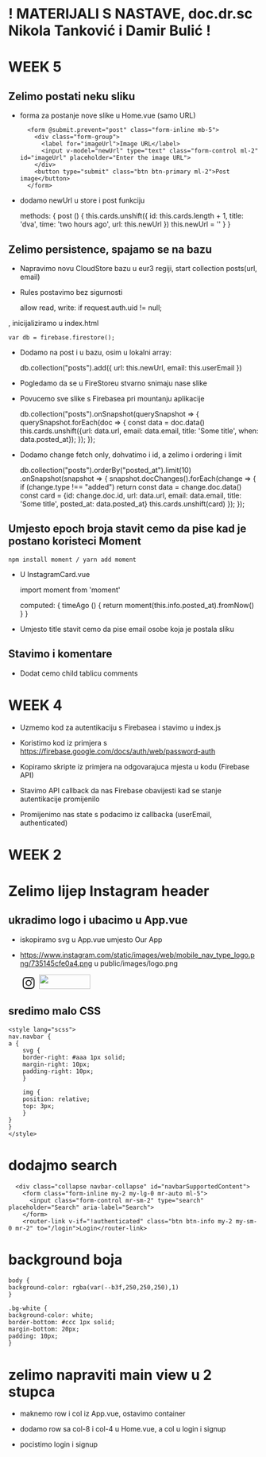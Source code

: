 # ! MATERIJALI S NASTAVE, doc.dr.sc Nikola Tanković i Damir Bulić !


# WEEK 5

## Zelimo postati neku sliku

- forma za postanje nove slike u Home.vue (samo URL)

        <form @submit.prevent="post" class="form-inline mb-5">
          <div class="form-group">
            <label for="imageUrl">Image URL</label>
            <input v-model="newUrl" type="text" class="form-control ml-2" id="imageUrl" placeholder="Enter the image URL">
          </div>
          <button type="submit" class="btn btn-primary ml-2">Post image</button>
        </form>

- dodamo newUrl u store i post funkciju

  methods: {
    post () {
      this.cards.unshift({ id: this.cards.length + 1, title: 'dva', time: 'two hours ago', url: this.newUrl })
      this.newUrl = ''
    }
  }

## Zelimo persistence, spajamo se na bazu

- Napravimo novu CloudStore bazu u eur3 regiji, start collection posts(url, email)

- Rules postavimo bez sigurnosti
	
	allow read, write: if request.auth.uid != null;

, inicijaliziramo u index.html

	var db = firebase.firestore();

- Dodamo na post i u bazu, osim u lokalni array:

	db.collection("posts").add({ url: this.newUrl, email: this.userEmail })

- Pogledamo da se u FireStoreu stvarno snimaju nase slike

- Povucemo sve slike s Firebasea pri mountanju aplikacije

    db.collection("posts").onSnapshot(querySnapshot => {
        querySnapshot.forEach(doc => {
			const data = doc.data()
            this.cards.unshift({url: data.url, email: data.email, title: 'Some title', when: data.posted_at});
        });
    });

- Dodamo change fetch only, dohvatimo i id, a zelimo i ordering i limit

    db.collection("posts").orderBy("posted_at").limit(10)
      .onSnapshot(snapshot => {
        snapshot.docChanges().forEach(change => {
          if (change.type !== "added") return
          const data = change.doc.data()
          const card = {id: change.doc.id, url: data.url, email: data.email, title: 'Some title', posted_at: data.posted_at}
          this.cards.unshift(card)
        });
    });

## Umjesto epoch broja stavit cemo da pise kad je postano koristeci Moment

	npm install moment / yarn add moment

- U InstagramCard.vue

	import moment from 'moment'

  computed: {
    timeAgo () {
      return moment(this.info.posted_at).fromNow()
    }
  }

- Umjesto title stavit cemo da pise email osobe koja je postala sliku

## Stavimo i komentare

- Dodat cemo child tablicu comments


# WEEK 4

- Uzmemo kod za autentikaciju s Firebasea i stavimo u index.js

- Koristimo kod iz primjera s https://firebase.google.com/docs/auth/web/password-auth

- Kopiramo skripte iz primjera na odgovarajuca mjesta u kodu (Firebase API)

- Stavimo API callback da nas Firebase obavijesti kad se stanje autentikacije promijenilo

- Promijenimo nas state s podacimo iz callbacka (userEmail, authenticated)



# WEEK 2

# Zelimo lijep Instagram header

## ukradimo logo i ubacimo u App.vue
- iskopiramo svg u App.vue umjesto Our App
- https://www.instagram.com/static/images/web/mobile_nav_type_logo.png/735145cfe0a4.png u public/images/logo.png

	<svg aria-label="Instagram" class="_8-yf5 " fill="#262626" height="24" viewBox="0 0 48 48" width="34"><path d="M13.86.13A17 17 0 008 1.26 11 11 0 003.8 4 12.22 12.22 0 001 8.28 18 18 0 00-.11 14.1c-.13 2.55-.13 3.38-.13 9.9s0 7.32.13 9.9A18 18 0 001 39.72 11.43 11.43 0 003.8 44 12.17 12.17 0 008 46.74a17.75 17.75 0 005.82 1.13c2.55.13 3.38.13 9.9.13s7.32 0 9.9-.13a17.82 17.82 0 005.83-1.13A11.4 11.4 0 0043.72 44a11.94 11.94 0 002.78-4.24 17.7 17.7 0 001.13-5.82c.13-2.55.13-3.38.13-9.9s0-7.32-.13-9.9a17 17 0 00-1.13-5.86A11.31 11.31 0 0043.72 4a12.13 12.13 0 00-4.23-2.78A17.82 17.82 0 0033.66.13C31.11 0 30.28 0 23.76 0s-7.31 0-9.9.13m.2 43.37a13.17 13.17 0 01-4.47-.83 7.25 7.25 0 01-2.74-1.79 7.25 7.25 0 01-1.79-2.74 13.23 13.23 0 01-.83-4.47c-.1-2.52-.13-3.28-.13-9.7s0-7.15.13-9.7a12.78 12.78 0 01.83-4.44 7.37 7.37 0 011.79-2.75A7.35 7.35 0 019.59 5.3a13.17 13.17 0 014.47-.83c2.52-.1 3.28-.13 9.7-.13s7.15 0 9.7.13a12.78 12.78 0 014.44.83 7.82 7.82 0 014.53 4.53 13.12 13.12 0 01.83 4.44c.13 2.51.13 3.27.13 9.7s0 7.15-.13 9.7a13.23 13.23 0 01-.83 4.47 7.9 7.9 0 01-4.53 4.53 13 13 0 01-4.44.83c-2.51.1-3.28.13-9.7.13s-7.15 0-9.7-.13m19.63-32.34a2.88 2.88 0 102.88-2.88 2.89 2.89 0 00-2.88 2.88M11.45 24a12.32 12.32 0 1012.31-12.35A12.33 12.33 0 0011.45 24m4.33 0a8 8 0 118 8 8 8 0 01-8-8"></path></svg>
	<img src="/images/logo.png" width="103" height="29" >

## sredimo malo CSS
	<style lang="scss">
	nav.navbar {
	a {
		svg {
		border-right: #aaa 1px solid;
		margin-right: 10px;
		padding-right: 10px;
		}

		img {
		position: relative;
		top: 3px;
		}
	}
	}
	</style>

# dodajmo search
      <div class="collapse navbar-collapse" id="navbarSupportedContent">
        <form class="form-inline my-2 my-lg-0 mr-auto ml-5">
          <input class="form-control mr-sm-2" type="search" placeholder="Search" aria-label="Search">
        </form>
        <router-link v-if="!authenticated" class="btn btn-info my-2 my-sm-0 mr-2" to="/login">Login</router-link>

# background boja
	body {
	background-color: rgba(var(--b3f,250,250,250),1)
	}

	.bg-white {
	background-color: white;
	border-bottom: #ccc 1px solid;
	margin-bottom: 20px;
	padding: 10px;
	}

# zelimo napraviti main view u 2 stupca
- maknemo row i col iz App.vue, ostavimo container
- dodamo row sa col-8 i col-4 u Home.vue, a col u login i signup
- pocistimo login i signup
	<template>
	<div>
	<div class="row">
		<div class="col">
		<h1 class="text-center mb-5">This is a login page</h1>
		</div>
	</div>
	<div class="row">
		<div class="col"></div>
		<div class="col">
		</div>
		<div class="col">

- Napisat cemo samo sidebar tekst za sada

# stavimo jedan card
- iskopiramo sa headerom i footerom umjesto jumbotrona

	<div class="card text-center">
	<div class="card-header text-left">
		Featured
	</div>
	<div class="card-body">
		<h5 class="card-title">Special title treatment</h5>
		<p class="card-text">With supporting text below as a natural lead-in to additional content.</p>
		<a href="#" class="btn btn-primary">Go somewhere</a>
	</div>
	<div class="card-footer text-left">
		2 days ago
	</div>
	</div>

- skinemo par slika sa https://unsplash.com/

	<div class="card-body">
		<img class="card-img-top" src="/images/unsplash.jpg" alt="Maznusmo s unsplasha i bilo bi lijepo da napisemo cija je slika">
	</div>

	<style lang="scss">

	.card-body {
		padding: 0px;
	}

	</style>

# izvucemo card u komponentu
- napravimo components/InstagramCard.vue i iskopiramo div.card
- Zamijenimo poziv HelloWorld komponente sa InstagramCard u Home.vue

	<template>
	<div class="row">
		<div class="col-8">

		<InstagramCard/>

		</div>
		<div class="col-4">
		Mi smo sidebar
		</div>
	</div>
	</template>

	<script>
	import InstagramCard from '@/components/InstagramCard.vue'

	export default {
	name: 'home',
	components: {
		InstagramCard
	}
	}
	</script>

- iskopiramo par puta <InstagramCard/>


#######################################################

# vue create instaclone
- Manually
-- Babel
-- Router
-- CSS preprocessor
-- no linter
-- history mode
-- node-sass

# Start the app
yarn serve

# Change the about screen as login
App.vue: About -> Login
router/index.js: about -> login
views: About.vue -> Login.vue

# Install Twitter Bootstrap
https://getbootstrap.com/docs/4.3/getting-started/download/

## public/index.html
    <script src="https://code.jquery.com/jquery-3.3.1.slim.min.js" integrity="sha384-q8i/X+965DzO0rT7abK41JStQIAqVgRVzpbzo5smXKp4YfRvH+8abtTE1Pi6jizo" crossorigin="anonymous"></script>
    <script src="https://cdnjs.cloudflare.com/ajax/libs/popper.js/1.14.7/umd/popper.min.js" integrity="sha384-UO2eT0CpHqdSJQ6hJty5KVphtPhzWj9WO1clHTMGa3JDZwrnQq4sF86dIHNDz0W1" crossorigin="anonymous"></script>
    <link rel="stylesheet" href="https://stackpath.bootstrapcdn.com/bootstrap/4.3.1/css/bootstrap.min.css" integrity="sha384-ggOyR0iXCbMQv3Xipma34MD+dH/1fQ784/j6cY/iJTQUOhcWr7x9JvoRxT2MZw1T" crossorigin="anonymous">
    <script src="https://stackpath.bootstrapcdn.com/bootstrap/4.3.1/js/bootstrap.min.js" integrity="sha384-JjSmVgyd0p3pXB1rRibZUAYoIIy6OrQ6VrjIEaFf/nJGzIxFDsf4x0xIM+B07jRM" crossorigin="anonymous"></script>

# Login.vue
	<form>
	  <div class="form-group">
	    <label for="exampleInputEmail1">Email address</label>
	    <input type="email" class="form-control" id="exampleInputEmail1" aria-describedby="emailHelp" placeholder="Enter email">
	    <small id="emailHelp" class="form-text text-muted">We'll never share your email with anyone else.</small>
	  </div>
	  <div class="form-group">
	    <label for="exampleInputPassword1">Password</label>
	    <input type="password" class="form-control" id="exampleInputPassword1" placeholder="Password">
	  </div>
	  <div class="form-group form-check">
	    <input type="checkbox" class="form-check-input" id="exampleCheck1">
	    <label class="form-check-label" for="exampleCheck1">Check me out</label>
	  </div>
	  <button type="submit" class="btn btn-primary">Submit</button>
	</form>

# Bootstrap grid u Login.vue (pa stavi form u sredinu)

	<div class="container">
	  <div class="row">
	    <div class="col-sm">
	      One of three columns
	    </div>
	    <div class="col-sm">
	      One of three columns
	    </div>
	    <div class="col-sm">
	      One of three columns
	    </div>
	  </div>
	</div>

# Kopiraj Login.vue u Signup.vue

	<template>
	  <div>
	    <h1>This is a signup page</h1>
	    <div class="container">
	      <div class="row mt-5">
	        <div class="col-sm">
	        </div>
	        <div class="col-sm">
	          <form>
	            <div class="form-group">
	              <label for="emailField">Email address</label>
	              <input type="email" class="form-control" id="emailField" aria-describedby="emailHelp" placeholder="Enter email">
	              <small id="emailHelp" class="form-text text-muted">We'll never share your email with anyone else.</small>
	            </div>
	            <div class="form-group">
	              <label for="passwordField">Password</label>
	              <input type="password" class="form-control" id="passwordField" placeholder="Password">
	            </div>
	            <div class="form-group">
	              <label for="confirmPasswordField">Confirm Password</label>
	              <input type="password" class="form-control" id="confirmPasswordField" placeholder="Password">
	            </div>
	            <button type="submit" class="btn btn-primary mt-5">Submit</button>
	          </form>
	        </div>
	        <div class="col-sm">
	        </div>
	      </div>
	    </div>
	  </div>
	</template>

# Dodaj signup link u router/index.js i App.vue

# Stavi container/row/col u index.html

# Dodaj site-wide navbar u App.vue

	<nav class="navbar navbar-expand-lg navbar-light bg-light">
	  <a class="navbar-brand" href="#">Navbar</a>
	  <button class="navbar-toggler" type="button" data-toggle="collapse" data-target="#navbarSupportedContent" aria-controls="navbarSupportedContent" aria-expanded="false" aria-label="Toggle navigation">
	    <span class="navbar-toggler-icon"></span>
	  </button>

	  <div class="collapse navbar-collapse" id="navbarSupportedContent">
	    <ul class="navbar-nav mr-auto">
	      <li class="nav-item active">
	        <a class="nav-link" href="#">Home <span class="sr-only">(current)</span></a>
	      </li>
	      <li class="nav-item">
	        <a class="nav-link" href="#">Link</a>
	      </li>
	      <li class="nav-item dropdown">
	        <a class="nav-link dropdown-toggle" href="#" id="navbarDropdown" role="button" data-toggle="dropdown" aria-haspopup="true" aria-expanded="false">
	          Dropdown
	        </a>
	        <div class="dropdown-menu" aria-labelledby="navbarDropdown">
	          <a class="dropdown-item" href="#">Action</a>
	          <a class="dropdown-item" href="#">Another action</a>
	          <div class="dropdown-divider"></div>
	          <a class="dropdown-item" href="#">Something else here</a>
	        </div>
	      </li>
	      <li class="nav-item">
	        <a class="nav-link disabled" href="#" tabindex="-1" aria-disabled="true">Disabled</a>
	      </li>
	    </ul>
	    <form class="form-inline my-2 my-lg-0">
	      <input class="form-control mr-sm-2" type="search" placeholder="Search" aria-label="Search">
	      <button class="btn btn-outline-success my-2 my-sm-0" type="submit">Search</button>
	    </form>
	  </div>
	</nav>

# Zamijeni Home target sa # u /
Primijeti da nam se refresha stranica!

# Zamijeni search sa login/signup
    <button class="btn btn-info my-2 my-sm-0 mr-2" type="submit">Login</button>
    <button class="btn btn-outline my-2 my-sm-0" type="submit">Signup</button>

# Dodaj footer u App.vue

# Kopiraj iz originalnih router linkova u navbar

# Idemo dodati state u App.vue
	<script>
	export default {
	  data () {
	    return {
	      authenticated: false,
	      userEmail: 'fake@email.com',
	      userName: 'Neki user'
	    }
	  }
	}
	</script>

# Izmijeni login button
    <router-link v-if="!authenticated" class="btn btn-info my-2 my-sm-0 mr-2" to="/login">Login</router-link>

# Izmijeni authenticated field u true i vidi kako nestane button, pa vrati na false da se pojavi.

# Idemo napraviti fake login, hocemo da na Login stranici button ulogira usera.
# Klik na Submit nam refresha stranicu, sto ne zelimo. Sad cemo mi handlati submit sami.

	<form @submit="onSubmit">

	<script>
	export default {
	  methods: {
	    onSubmit () {
	      console.log("Submittasmo")
	    }
	  }
	}
	</script>

# I dalje refresha stranicu, ovo ce to srediti:

	<form @submit.prevent="onSubmit">

# Nemamo kako doci s Login stranice do podataka o useru. Izvuci cemo nas state u poseban file i dijeliti ga gdje treba (store.js).

	export default {
	    authenticated: false,
	    userEmail: 'fake@email.com',
	    userName: 'Neki user'
	}

# I sad cemo u App.vue vratiti store umjesto in-place objekta:

	<script>
	import store from '@/store.js'

	export default {
	  data () {
	    return store;
	  }
	}
	</script>

# I mozemo u Login.vue promijeniti da pristupamo istim podacima:

<script>
import store from '@/store.js'

	export default {
	  methods: {
	    onSubmit () {
	      store.authenticated = true
	    }
	  }
	}
	</script>

# Ajmo dodati Logout u App.vue navbar:

    <a @click="logout" v-if="authenticated" class="btn btn-info my-2 my-sm-0 mr-2" href="#">Logout</a>

# Moramo dodati i handler funkciju:

	<script>
	import store from '@/store.js'

	export default {
	  data () {
	    return store;
	  },

	  methods: {
	    logout() {
	      store.authenticated = false
	    }
	  }
	}
	</script>

# Napisat cemo i ime logiranog korisnika u Vue.js:

    <span v-if="authenticated">
      {{ userName }}
      <a @click="logout" class="btn btn-info my-2 my-sm-0 mr-2" href="#">Logout</a>
    </span>
